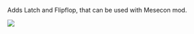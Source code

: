 Adds Latch and Flipflop, that can be used with Mesecon mod.

![](https://gitlab.com/deetmit/mesecons_regs/-/raw/master/images/screenshot_20200711_111526.png)